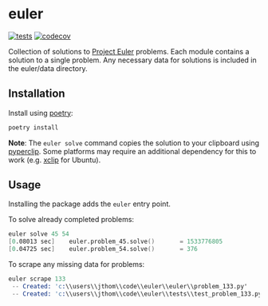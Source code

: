 # euler

[![tests](https://github.com/jcthomassie/euler/workflows/tests/badge.svg)](https://github.com/jcthomassie/euler/actions)
[![codecov](https://codecov.io/gh/jcthomassie/euler/branch/master/graph/badge.svg)](https://codecov.io/gh/jcthomassie/euler)

Collection of solutions to [Project Euler](https://projecteuler.net/) problems.
Each module contains a solution to a single problem. Any necessary data for
solutions is included in the euler/data directory.

## Installation

Install using [poetry](https://python-poetry.org/docs/#installation):

```s
poetry install
```

**Note**: The `euler solve` command copies the solution to your clipboard using [pyperclip](https://pypi.org/project/pyperclip/). Some platforms may require an additional dependency for this to work (e.g. [xclip](http://manpages.ubuntu.com/manpages/xenial/man1/xclip.1.html) for Ubuntu).

## Usage

Installing the package adds the `euler` entry point.

To solve already completed problems:

```s
euler solve 45 54
[0.08013 sec]    euler.problem_45.solve()       = 1533776805
[0.04725 sec]    euler.problem_54.solve()       = 376
```

To scrape any missing data for problems:

```s
euler scrape 133
 -- Created: 'c:\\users\\jthom\\code\\euler\\euler\\problem_133.py'
 -- Created: 'c:\\users\\jthom\\code\\euler\\tests\\test_problem_133.py'
```
